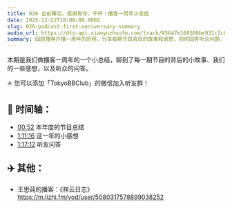 ```yaml
---
title: 026 台前幕后，感谢有你，干杯！播客一周年小总结
date: 2025-12-22T10:00:00.000Z
slug: 026-podcast-first-anniversary-summary
audio_url: https://dts-api.xiaoyuzhoufm.com/track/65647e160500be931c1c0571/67679f3915a5fd520e8bc5ef/media.xyzcdn.net/ls0D3TXOCxUwJsbQDyIicjXtoD67.m4a
summary: 回顾播客开播一周年的历程，分享每期节目背后的故事和感想，同时回答听众问题，感谢一年来听众的支持和陪伴。
---
```

本期是我们做播客一周年的一个小总结，聊到了每一期节目的背后的小故事、我们的一些感想，以及听众的问答。

✳️ 您可以添加「TokyoBBClub」的微信加入听友群！

## 📝 时间轴：

* [00:52]() 本年度的节目总结
* [1:11:16]() 这一年的小感想
* [1:17:12]() 听友问答

## ✈️ 其他：

* 王思莼的播客：《祥云日志》 https://m.lizhi.fm/vod/user/5080317578899038252
